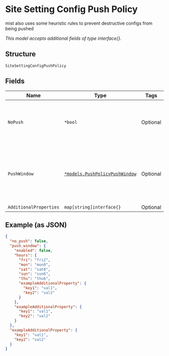 
# Site Setting Config Push Policy

mist also uses some heuristic rules to prevent destructive configs from being pushed

*This model accepts additional fields of type interface{}.*

## Structure

`SiteSettingConfigPushPolicy`

## Fields

| Name | Type | Tags | Description |
|  --- | --- | --- | --- |
| `NoPush` | `*bool` | Optional | stop any new config from being pushed to the device<br>**Default**: `false` |
| `PushWindow` | [`*models.PushPolicyPushWindow`](../../doc/models/push-policy-push-window.md) | Optional | if enabled, new config will only be pushed to device within the specified time window |
| `AdditionalProperties` | `map[string]interface{}` | Optional | - |

## Example (as JSON)

```json
{
  "no_push": false,
  "push_window": {
    "enabled": false,
    "hours": {
      "fri": "fri2",
      "mon": "mon8",
      "sat": "sat0",
      "sun": "sun6",
      "thu": "thu6",
      "exampleAdditionalProperty": {
        "key1": "val1",
        "key2": "val2"
      }
    },
    "exampleAdditionalProperty": {
      "key1": "val1",
      "key2": "val2"
    }
  },
  "exampleAdditionalProperty": {
    "key1": "val1",
    "key2": "val2"
  }
}
```


